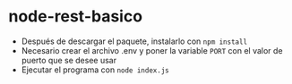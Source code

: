 # node-rest-basico

- Después de descargar el paquete, instalarlo con `npm install`
- Necesario crear el archivo .env y poner la variable `PORT` con el valor de puerto que se desee usar
- Ejecutar el programa con `node index.js`